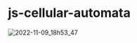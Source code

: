 # js-cellular-automata
![2022-11-09_18h53_47](https://user-images.githubusercontent.com/16021447/200904549-22d80637-70ad-4425-a653-ba991d402b2d.png)
